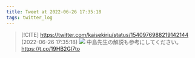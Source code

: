 ```yaml
---
title: Tweet at 2022-06-26 17:35:18
tags: twitter_log
---
```


> [!CITE] https://twitter.com/kaisekiriu/status/1540976988219142144 (2022-06-26 17:35:18)
> ![](https://twitter.com/kaisekiriu/status/1540976988219142144)
> 中島先生の解説も参考にしてください。
> https://t.co/19HB2Gl7to
